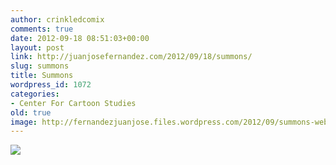 ```yaml
---
author: crinkledcomix
comments: true
date: 2012-09-18 08:51:03+00:00
layout: post
link: http://juanjosefernandez.com/2012/09/18/summons/
slug: summons
title: Summons
wordpress_id: 1072
categories:
- Center For Cartoon Studies
old: true
image: http://fernandezjuanjose.files.wordpress.com/2012/09/summons-web.png
---
```


[![](http://fernandezjuanjose.files.wordpress.com/2012/09/summons-web.png)](http://fernandezjuanjose.files.wordpress.com/2012/09/summons-web.png)
